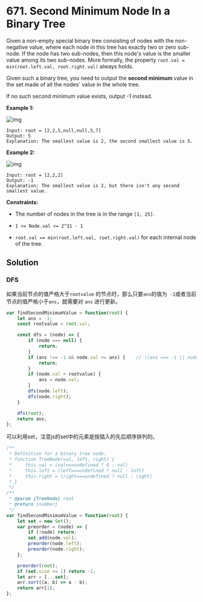 # 671. Second Minimum Node In a Binary Tree

Given a non-empty special binary tree consisting of nodes with the non-negative value, where each node in this tree has exactly two or zero sub-node. If the node has two sub-nodes, then this node's value is the smaller value among its two sub-nodes. More formally, the property `root.val = min(root.left.val, root.right.val)` always holds.

Given such a binary tree, you need to output the **second minimum** value in the set made of all the nodes' value in the whole tree.

If no such second minimum value exists, output -1 instead.

**Example 1:**

![img](https://assets.leetcode.com/uploads/2020/10/15/smbt1.jpg)

```
Input: root = [2,2,5,null,null,5,7]
Output: 5
Explanation: The smallest value is 2, the second smallest value is 5.
```

**Example 2:**

![img](https://assets.leetcode.com/uploads/2020/10/15/smbt2.jpg)

```
Input: root = [2,2,2]
Output: -1
Explanation: The smallest value is 2, but there isn't any second smallest value.
```

**Constraints:**

* The number of nodes in the tree is in the range `[1, 25]`.

* `1 <= Node.val <= 2^31 - 1`

* `root.val == min(root.left.val, root.right.val)` for each internal node of the tree.

## Solution

### DFS

如果当前节点的值严格大于`rootvalue` 的节点时，那么只要`ans`的值为` -1`或者当前节点的值严格小于`ans`，就需要对 `ans` 进行更新。

```js
var findSecondMinimumValue = function(root) {
    let ans = -1;
    const rootvalue = root.val;

    const dfs = (node) => {
        if (node === null) {
            return;
        }
        if (ans !== -1 && node.val >= ans) {	// !(ans === -1 || node.val < ans)
            return;
        }
        if (node.val > rootvalue) {
            ans = node.val;
        }
        dfs(node.left);
        dfs(node.right);
    }

    dfs(root);
    return ans;
};
```

可以利用set，注意js的set中的元素是按插入的先后顺序排列的。

```js
/**
 * Definition for a binary tree node.
 * function TreeNode(val, left, right) {
 *     this.val = (val===undefined ? 0 : val)
 *     this.left = (left===undefined ? null : left)
 *     this.right = (right===undefined ? null : right)
 * }
 */
/**
 * @param {TreeNode} root
 * @return {number}
 */
var findSecondMinimumValue = function(root) {
    let set = new Set();
    var preorder = (node) => {
        if (!node) return;
        set.add(node.val);
        preorder(node.left);
        preorder(node.right);
    };

    preorder(root);
    if (set.size <= 1) return -1;
    let arr = [...set];
    arr.sort((a, b) => a - b);
    return arr[1];
};
```


